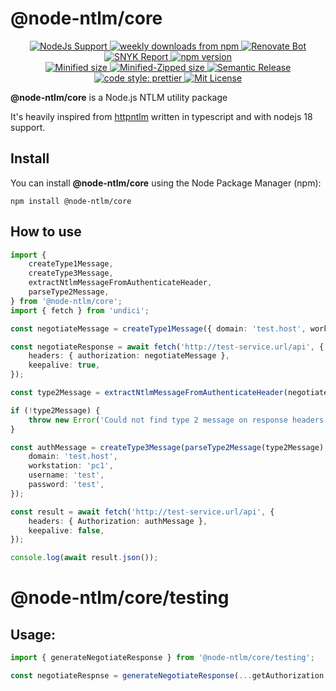 # @node-ntlm/core

<p align="center">
  <a href="https://nodejs.org/">
    <img alt="NodeJs Support" src="https://img.shields.io/node/v/@node-ntlm/core?style=flat-square&logo=Node.js">
  </a>
  <a href="https://www.npmjs.com/package/@node-ntlm/core">
    <img alt="weekly downloads from npm" src="https://img.shields.io/npm/dw/@node-ntlm/core.svg?style=flat-square">
  </a>
  <a href="https://renovatebot.com/">
    <img alt="Renovate Bot" src="https://img.shields.io/badge/renovate-enabled-brightgreen.svg?style=flat-square">
  </a>
  <a href="https://snyk.io/advisor/npm-package/@node-ntlm/core">
    <img alt="SNYK Report" src="https://img.shields.io/snyk/vulnerabilities/npm/@node-ntlm/core?style=flat-square">
  </a>
  <a href="https://www.npmjs.org/package/@node-ntlm/core">
    <img alt="npm version" src="http://img.shields.io/npm/v/@node-ntlm/core.svg?style=flat-square&logo=npm">
  </a>
  <br/>
  <a href="https://bundlephobia.com/result?p=@node-ntlm/core">
    <img alt="Minified size" src="https://img.shields.io/bundlephobia/min/@node-ntlm/core?style=flat-square">
  </a>
  <a href="https://bundlephobia.com/result?p=@node-ntlm/coree">
    <img alt="Minified-Zipped size" src="https://img.shields.io/bundlephobia/minzip/@node-ntlm/core?style=flat-square">
  </a>
  <a href="https://github.com/semantic-release/semantic-release">
    <img alt="Semantic Release" src="https://img.shields.io/badge/%20%20%F0%9F%93%A6%F0%9F%9A%80-semantic--release-blue.svg?style=flat-square">
  </a>
  <a href="https://github.com/prettier/prettier">
    <img alt="code style: prettier" src="https://img.shields.io/badge/code%20style-prettier-blue?style=flat-square&logo=Prettier">
  </a>
  <a href="https://github.com/skrtheboss/node-ntlm/blob/master/LICENSE">
    <img alt="Mit License" src="https://img.shields.io/npm/l/@node-ntlm/core?color=blue&style=flat-square">
  </a>
</p>

**@node-ntlm/core** is a Node.js NTLM utility package

It's heavily inspired from [httpntlm](https://github.com/SamDecrock/node-http-ntlm) written in typescript and with nodejs 18 support.

## Install

You can install **@node-ntlm/core** using the Node Package Manager (npm):

    npm install @node-ntlm/core

## How to use

```typescript
import {
    createType1Message,
    createType3Message,
    extractNtlmMessageFromAuthenticateHeader,
    parseType2Message,
} from '@node-ntlm/core';
import { fetch } from 'undici';

const negotiateMessage = createType1Message({ domain: 'test.host', workstation: 'pc1' });

const negotiateResponse = await fetch('http://test-service.url/api', {
    headers: { authorization: negotiateMessage },
    keepalive: true,
});

const type2Message = extractNtlmMessageFromAuthenticateHeader(negotiateResponse.headers.get('www-authenticate'));

if (!type2Message) {
    throw new Error('Could not find type 2 message on response headers!');
}

const authMessage = createType3Message(parseType2Message(type2Message), {
    domain: 'test.host',
    workstation: 'pc1',
    username: 'test',
    password: 'test',
});

const result = await fetch('http://test-service.url/api', {
    headers: { Authorization: authMessage },
    keepalive: false,
});

console.log(await result.json());
```

# @node-ntlm/core/testing

## Usage:

```typescript
import { generateNegotiateResponse } from '@node-ntlm/core/testing';

const negotiateRespnse = generateNegotiateResponse(...getAuthorization header somewhere)
```
